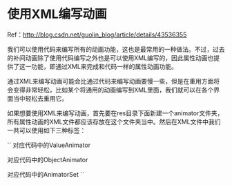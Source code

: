 # 使用XML编写动画
Ref：http://blog.csdn.net/guolin_blog/article/details/43536355

我们可以使用代码来编写所有的动画功能，这也是最常用的一种做法。不过，过去的补间动画除了使用代码编写之外也是可以使用XML编写的，因此属性动画也提供了这一功能，即通过XML来完成和代码一样的属性动画功能。

通过XML来编写动画可能会比通过代码来编写动画要慢一些，但是在重用方面将会变得非常轻松，比如某个将通用的动画编写到XML里面，我们就可以在各个界面当中轻松去重用它。

如果想要使用XML来编写动画，首先要在res目录下面新建一个animator文件夹，所有属性动画的XML文件都应该存放在这个文件夹当中。然后在XML文件中我们一共可以使用如下三种标签：

``
<animator>  对应代码中的ValueAnimator

<objectAnimator>  对应代码中的ObjectAnimator

<set>  对应代码中的AnimatorSet
``
